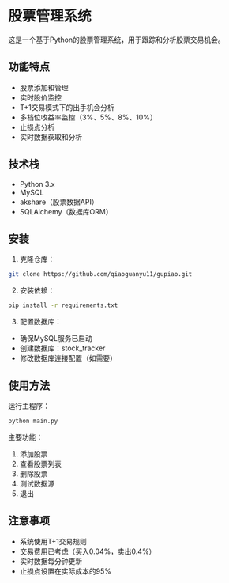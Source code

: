 # 股票管理系统

这是一个基于Python的股票管理系统，用于跟踪和分析股票交易机会。

## 功能特点

- 股票添加和管理
- 实时股价监控
- T+1交易模式下的出手机会分析
- 多档位收益率监控（3%、5%、8%、10%）
- 止损点分析
- 实时数据获取和分析

## 技术栈

- Python 3.x
- MySQL
- akshare（股票数据API）
- SQLAlchemy（数据库ORM）

## 安装

1. 克隆仓库：
```bash
git clone https://github.com/qiaoguanyu11/gupiao.git
```

2. 安装依赖：
```bash
pip install -r requirements.txt
```

3. 配置数据库：
- 确保MySQL服务已启动
- 创建数据库：stock_tracker
- 修改数据库连接配置（如需要）

## 使用方法

运行主程序：
```bash
python main.py
```

主要功能：
1. 添加股票
2. 查看股票列表
3. 删除股票
4. 测试数据源
5. 退出

## 注意事项

- 系统使用T+1交易规则
- 交易费用已考虑（买入0.04%，卖出0.4%）
- 实时数据每分钟更新
- 止损点设置在实际成本的95% 